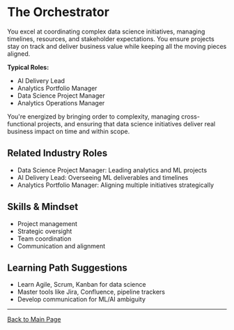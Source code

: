 # The Orchestrator

You excel at coordinating complex data science initiatives, managing timelines, resources, and stakeholder expectations. You ensure projects stay on track and deliver business value while keeping all the moving pieces aligned.

**Typical Roles:**

- AI Delivery Lead
- Analytics Portfolio Manager
- Data Science Project Manager
- Analytics Operations Manager

You're energized by bringing order to complexity, managing cross-functional projects, and ensuring that data science initiatives deliver real business impact on time and within scope.

## Related Industry Roles

- Data Science Project Manager: Leading analytics and ML projects
- AI Delivery Lead: Overseeing ML deliverables and timelines
- Analytics Portfolio Manager: Aligning multiple initiatives strategically

## Skills & Mindset

- Project management
- Strategic oversight
- Team coordination
- Communication and alignment

## Learning Path Suggestions

- Learn Agile, Scrum, Kanban for data science
- Master tools like Jira, Confluence, pipeline trackers
- Develop communication for ML/AI ambiguity

---

[Back to Main Page](../README.md)
